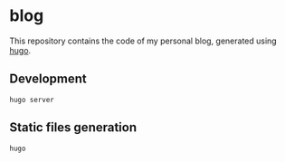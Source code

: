 # blog

This repository contains the code of my personal blog, generated using
[hugo](https://gohugo.io/).

## Development

```shell
hugo server
```

## Static files generation

```shell
hugo
```
